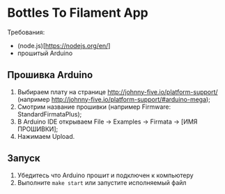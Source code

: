 # Bottles To Filament App

Требования:
* (node.js)[https://nodejs.org/en/]
* прошитый Arduino

## Прошивка Arduino

1. Выбираем плату на странице http://johnny-five.io/platform-support/ (например http://johnny-five.io/platform-support/#arduino-mega);
2. Смотрим название прошивки (например Firmware: StandardFirmataPlus);
3. В Arduino IDE открываем File -> Examples -> Firmata -> [ИМЯ ПРОШИВКИ];
4. Нажимаем Upload.

## Запуск

1. Убедитесь что Arduino прошит и подключен к компьютеру
2. Выполните `make start` или запустите исполняемый файл